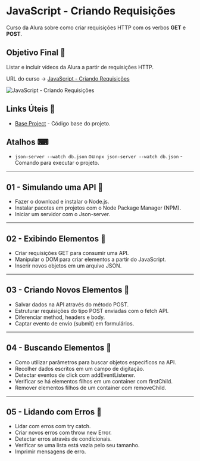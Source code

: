 # JavaScript - Criando Requisições

Curso da Alura sobre como criar requisições HTTP com os verbos **GET** e **POST**.

## Objetivo Final &#x1F3AF;

Listar e incluir vídeos da Alura a partir de requisições HTTP.

URL do curso -> [JavaScript - Criando Requisições](https://cursos.alura.com.br/course/javascript-criando-requisicoes)

![JavaScript - Criando Requisições](https://www.alura.com.br/assets/api/share/curso-javascript-criando-requisicoes.png)

## Links Úteis &#x1F517;
* [Base Project](https://github.com/alura-cursos/aluraplay-requisicoes/archive/refs/heads/main.zip) - Código base do projeto.

## Atalhos &#x2328;
* `json-server --watch db.json` ou `npx json-server --watch db.json` - Comando para executar o projeto.

***

## 01 - Simulando uma API &#x1F516;
* Fazer o download e instalar o Node.js.
* Instalar pacotes em projetos com o Node Package Manager (NPM).
* Iniciar um servidor com o Json-server.

***

## 02 - Exibindo Elementos &#x1F516;
* Criar requisições GET para consumir uma API.
* Manipular o DOM para criar elementos a partir do JavaScript.
* Inserir novos objetos em um arquivo JSON.

***

## 03 - Criando Novos Elementos &#x1F516;
* Salvar dados na API através do método POST.
* Estruturar requisições do tipo POST enviadas com o fetch API.
* Diferenciar method, headers e body.
* Captar evento de envio (submit) em formulários.

***

## 04 - Buscando Elementos &#x1F516;
* Como utilizar parâmetros para buscar objetos específicos na API.
* Recolher dados escritos em um campo de digitação.
* Detectar eventos de click com addEventListener.
* Verificar se há elementos filhos em um container com firstChild.
* Remover elementos filhos de um container com removeChild.

***

## 05 - Lidando com Erros &#x1F516;
* Lidar com erros com try catch.
* Criar novos erros com throw new Error.
* Detectar erros através de condicionais.
* Verificar se uma lista está vazia pelo seu tamanho.
* Imprimir mensagens de erro.